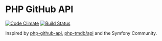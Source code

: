 # PHP GitHub API

[![Code Climate](https://codeclimate.com/github/keskinbu/php-github-api/badges/gpa.svg)](https://codeclimate.com/github/keskinbu/php-github-api)
[![Build Status](https://travis-ci.org/keskinbu/php-github-api.svg?branch=master)](https://travis-ci.org/keskinbu/php-github-api)

Inspired by [php-github-api](https://github.com/KnpLabs/php-github-api), [php-tmdb/api](https://github.com/php-tmdb/api) and the Symfony Community.
